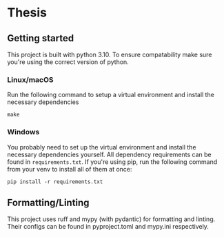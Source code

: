# Thesis

## Getting started

This project is built with python 3.10. To ensure compatability make sure you're using the correct version of python.

### Linux/macOS

Run the following command to setup a virtual environment and install the necessary dependencies

```code
make
```

### Windows

You probably need to set up the virtual environment and install the necessary dependencies yourself. All dependency requirements can be found in `requirements.txt`. If you're using pip, run the following command from your venv to install all of them at once:

```code
pip install -r requirements.txt
```

## Formatting/Linting

This project uses ruff and mypy (with pydantic) for formatting and linting. Their configs can be found in pyproject.toml and mypy.ini respectively.
